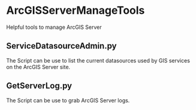 # ArcGISServerManageTools
Helpful tools to manage ArcGIS Server

## ServiceDatasourceAdmin.py
The Script can be use to list the current datasources used by GIS services on the ArcGIS Server site.

## GetServerLog.py
The Script can be use to grab ArcGIS Server logs.
